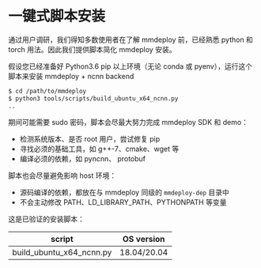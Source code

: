 # 一键式脚本安装

通过用户调研，我们得知多数使用者在了解 mmdeploy 前，已经熟悉 python 和 torch 用法。因此我们提供脚本简化 mmdeploy 安装。

假设您已经准备好 Python3.6 pip 以上环境（无论 conda 或 pyenv），运行这个脚本来安装 mmdeploy + ncnn backend

```bash
$ cd /path/to/mmdeploy
$ python3 tools/scripts/build_ubuntu_x64_ncnn.py
..
```

期间可能需要 sudo 密码，脚本会尽最大努力完成 mmdeploy SDK 和 demo：

- 检测系统版本、是否 root 用户，尝试修复 pip
- 寻找必须的基础工具，如 g++-7、cmake、wget 等
- 编译必须的依赖，如 pyncnn、 protobuf

脚本也会尽量避免影响 host 环境：

- 源码编译的依赖，都放在与 mmdeploy 同级的 `mmdeploy-dep` 目录中
- 不会主动修改 PATH、LD_LIBRARY_PATH、PYTHONPATH 等变量

这是已验证的安装脚本：

|          script          | OS version  |
| :----------------------: | :---------: |
| build_ubuntu_x64_ncnn.py | 18.04/20.04 |
